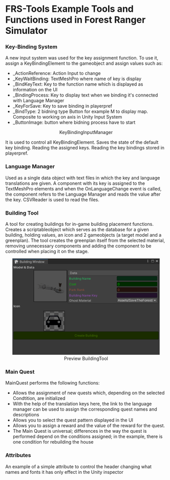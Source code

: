# FRS-Tools Example Tools and Functions used in Forest Ranger Simulator

### Key-Binding System
A new input system was used for the key assignment function. 
To use it, assign a KeyBindingElement to the gameobject and assign values such as:
- _ActionReference: Action Input to change
- _KeyWaitBinding: TextMeshPro where name of key is display
- _BindKeyText: Key to the function name which is displayed as information on the UI 
- _BindingProcess: Key to display text when we binding it's connected with Language Manager
- _KeyForSave: Key to save binding in playerpref
- _BindType: 2 bidning type Button for example M to display map. Composite to working on axis in Unity Input System
- _ButtonImage: button where bidning process have to start
 <p align="center">
 KeyBindingInputManager
  </p>
It is used to control all KeyBindingElement. Saves the state of the default key binding.  Reading the assigned keys. Reading the key bindings stored in playerpref.

### Language Manager
Used as a single data object with text files in which the key and language translations are given. A component with its key is assigned to the TextMeshPro elements and when the OnLanguageChange event is called, the component refers to the Language Manager and reads the value after the key. 
CSVReader is used to read the files.

### Building Tool
A tool for creating buildings for in-game building placement functions. Creates a scriptableobject which serves as the database for a given building, holding values, an icon and 2 gameobjects (a target model and a greenplan). 
The tool creates the greenplan itself from the selected material, removing unnecessary components and adding the component to be controlled when placing it on the stage.
<p align="center">
  <img width="460" height="300" src="GRAPHICS/BuildingTool.png">
  <br />
 Preview BuildingTool
  </p>

### Main Quest
MainQuest performs the following functions:

- Allows the assignment of new quests which, depending on the selected Condtition, are initialized
- With the help of the translation keys here, the link to the language manager can be used to assign the corresponding quest names and descriptions
- Allows you to select the quest pattern displayed in the UI
- Allows you to assign a reward and the value of the reward for the quest.
- The Main Quest is universal; differences in the way the quest is performed depend on the conditions assigned; in the example, there is one condition for rebuilding the house


### Attributes
An example of a simple attribute to control the header changing what names and fonts it has only effect in the Unity inspector
